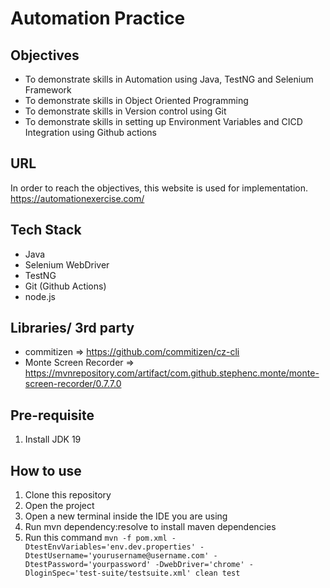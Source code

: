 # Automation Practice

## Objectives
- To demonstrate skills in Automation using Java, TestNG and Selenium Framework
- To demonstrate skills in Object Oriented Programming
- To demonstrate skills in Version control using Git
- To demonstrate skills in setting up Environment Variables and CICD Integration using Github actions

## URL
In order to reach the objectives, this website is used for implementation. https://automationexercise.com/

## Tech Stack
- Java
- Selenium WebDriver
- TestNG
- Git (Github Actions)
- node.js

## Libraries/ 3rd party
- commitizen => https://github.com/commitizen/cz-cli
- Monte Screen Recorder => https://mvnrepository.com/artifact/com.github.stephenc.monte/monte-screen-recorder/0.7.7.0

## Pre-requisite
1. Install JDK 19

## How to use
1. Clone this repository
2. Open the project
3. Open a new terminal inside the IDE you are using
4.  Run mvn dependency:resolve to install maven dependencies
5. Run this command
```mvn -f pom.xml -DtestEnvVariables='env.dev.properties' -DtestUsername='yourusername@username.com' -DtestPassword='yourpassword' -DwebDriver='chrome' -DloginSpec='test-suite/testsuite.xml' clean test```
